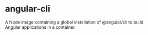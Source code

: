 # angular-cli
A Node image containing a global installation of @angular/cli to build Angular applications in a container.
